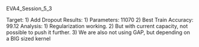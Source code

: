 EVA4_Session_5_3

Target:
	1) Add Dropout
Results:
	1) Parameters: 11070
	2) Best Train Accuracy: 99.12
Analysis:
	1) Regularization working. 
	2) But with current capacity, not possible to push it further. 
	3) We are also not using GAP, but depending on a BIG sized kernel
